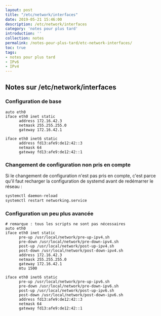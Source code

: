 ```yaml
---
layout: post
title: "/etc/network/interfaces"
date: 2019-05-21 15:46:00
description: /etc/network/interfaces
category: 'notes pour plus tard'
introduction: ''
collection: notes
permalink: /notes-pour-plus-tard/etc-network-interfaces/
toc: true
tags:
- notes pour plus tard
- IPv6
- IPv4
---
```


## Notes sur /etc/network/interfaces
### Configuration de base
``` 
auto eth0
iface eth0 inet static
      address 172.16.42.3
      netmask 255.255.255.0
      gateway 172.16.42.1

iface eth0 inet6 static
      address fd13:afe9:de12:42::3
      netmask 64
      gateway fd13:afe9:de12:42::1
```


### Changement de configuration non pris en compte
Si le changement de configuration n'est pas pris en compte, c'est parce qu'il faut recharger la configuration de systemd avant de redémarrer le réseau : 
``` bash
systemctl daemon-reload
systemctl restart networking.service
```

### Configuration un peu plus avancée
``` 
# remarque : tous les scripts ne sont pas nécessaires
auto eth0
iface eth0 inet static
      pre-up /usr/local/network/pre-up-ipv4.sh
      pre-down /usr/local/network/pre-down-ipv4.sh
      post-up /usr/local/network/post-up-ipv4.sh
      post-down /usr/local/network/post-down-ipv4.sh
      address 172.16.42.3
      netmask 255.255.255.0
      gateway 172.16.42.1
      mtu 1500

iface eth0 inet6 static
      pre-up /usr/local/network/pre-up-ipv6.sh
      pre-down /usr/local/network/pre-down-ipv6.sh
      post-up /usr/local/network/post-up-ipv6.sh
      post-down /usr/local/network/post-down-ipv6.sh
      address fd13:afe9:de12:42::3
      netmask 64
      gateway fd13:afe9:de12:42::1
```
